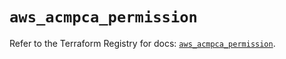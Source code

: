 # `aws_acmpca_permission`

Refer to the Terraform Registry for docs: [`aws_acmpca_permission`](https://registry.terraform.io/providers/hashicorp/aws/5.40.0/docs/resources/acmpca_permission).
